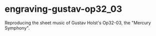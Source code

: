 # engraving-gustav-op32_03
Reproducing the sheet music of Gustav Holst's Op32-03, the "Mercury Symphony".
